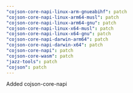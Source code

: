 ```yaml
---
"cojson-core-napi-linux-arm-gnueabihf": patch
"cojson-core-napi-linux-arm64-musl": patch
"cojson-core-napi-linux-arm64-gnu": patch
"cojson-core-napi-linux-x64-musl": patch
"cojson-core-napi-linux-x64-gnu": patch
"cojson-core-napi-darwin-arm64": patch
"cojson-core-napi-darwin-x64": patch
"cojson-core-napi": patch
"cojson-core-wasm": patch
"jazz-tools": patch
"cojson": patch
---
```


Added cojson-core-napi
